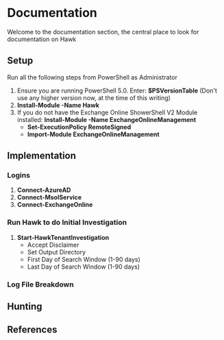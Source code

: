 ﻿﻿
#  Documentation

Welcome to the documentation section, the central place to look for documentation on Hawk

## Setup

Run all the following steps from PowerShell as Administrator

1. Ensure you are running PowerShell 5.0. Enter: **$PSVersionTable** (Don't use any higher version now, at the time of this writing)
2. **Install-Module -Name Hawk**
3. If you do not have the Exchange Online ShowerShell V2 Module installed: **Install-Module -Name ExchangeOnlineManagement**
    - **Set-ExecutionPolicy RemoteSigned**
    - **Import-Module ExchangeOnlineManagement**

## Implementation

### Logins

1. **Connect-AzureAD**
2. **Connect-MsolService**
3. **Connect-ExchangeOnline**

### Run Hawk to do Initial Investigation

1. **Start-HawkTenantInvestigation**
    - Accept Disclaimer
    - Set Output Directory
    - First Day of Search Window (1-90 days)
    - Last Day of Search Window (1-90 days)

### Log File Breakdown

## Hunting

## References
